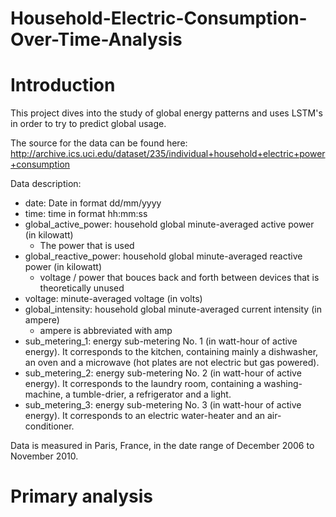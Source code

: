 # Household-Electric-Consumption-Over-Time-Analysis

# Introduction

This project dives into the study of global energy patterns and uses LSTM's in order to try to predict global usage.

The source for the data can be found here: http://archive.ics.uci.edu/dataset/235/individual+household+electric+power+consumption

Data description: 

- date: Date in format dd/mm/yyyy
- time: time in format hh:mm:ss
- global_active_power: household global minute-averaged active power (in kilowatt)
    - The power that is used 
- global_reactive_power: household global minute-averaged reactive power (in kilowatt)
    - voltage / power that bouces back and forth between devices that is theoretically unused
- voltage: minute-averaged voltage (in volts)
- global_intensity: household global minute-averaged current intensity (in ampere)
    - ampere is abbreviated with amp 
- sub_metering_1: energy sub-metering No. 1 (in watt-hour of active energy). It corresponds to the kitchen, containing mainly a dishwasher, an oven and a microwave (hot plates are not electric but gas powered).
- sub_metering_2: energy sub-metering No. 2 (in watt-hour of active energy). It corresponds to the laundry room, containing a washing-machine, a tumble-drier, a refrigerator and a light.
- sub_metering_3: energy sub-metering No. 3 (in watt-hour of active energy). It corresponds to an electric water-heater and an air-conditioner.

Data is measured in Paris, France, in the date range of December 2006 to November 2010. 


# Primary analysis

